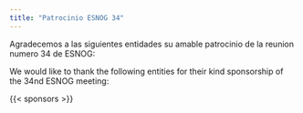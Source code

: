 ```yaml
---
title: "Patrocinio ESNOG 34"
---
```


Agradecemos a las siguientes entidades su amable patrocinio de la reunion numero 34 de ESNOG:

We would like to thank the following entities for their kind sponsorship of the 34nd ESNOG meeting:

{{< sponsors >}}
